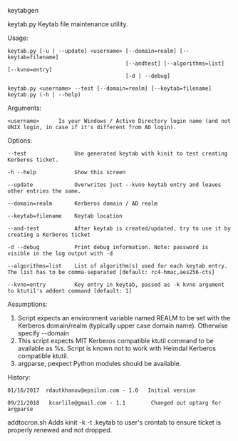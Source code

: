 keytabgen

keytab.py
Keytab file maintenance utility.

Usage:

    keytab.py [-u | --update] <username> [--domain=realm] [--keytab=filename]
                                         [--andtest] [--algorithms=list] [--kvno=entry]
                                         [-d | --debug]
                                         
    keytab.py <username> --test [--domain=realm] [--keytab=filename]
    keytab.py (-h | --help)
    
Arguments:

    <username>      Is your Windows / Active Directory login name (and not UNIX login, in case if it's different from AD login).

Options:

    --test               Use generated keytab with kinit to test creating Kerberos ticket.

    -h --help            Show this screen

    --update             Overwrites just --kvno keytab entry and leaves other entries the same.

    --domain=realm       Kerberos domain / AD realm 

    --keytab=filename    Keytab location

    --and-test           After keytab is created/updated, try to use it by creating a Kerberos ticket

    -d --debug           Print debug information. Note: password is visible in the log output with -d

    --algorithms=list    List of algorithm(s) used for each keytab entry. The list has to be comma-separated [default: rc4-hmac,aes256-cts]

    --kvno=entry         Key entry in keytab, passed as -k kvno argument to ktutil's addent command [default: 1]

Assumptions:
1. 	  Script expects an environment variable named REALM to be set with the Kerberos domain/realm (typically      upper case domain name). Otherwise specify --domain
2.    This script expects MIT Kerberos compatible ktutil command
      to be available as %s.
      Script is known not to work with Heimdal Kerberos compatible ktutil.
3.    argparse, pexpect Python modules should be available.

History:
    
    01/16/2017  rdautkhanov@epsilon.com - 1.0   Initial version
   
    09/21/2018   kcarlile@gmail.com - 1.1        Changed out optarg for argparse

addtocron.sh
Adds kinit -k -t .keytab to user's crontab to ensure ticket is properly renewed and not dropped. 
